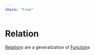 ```yaml
---  
share: "true"  
---  
```

# Relation  
[Relation](Relation.md)s are a generalization of [Function](Function.md)s  
